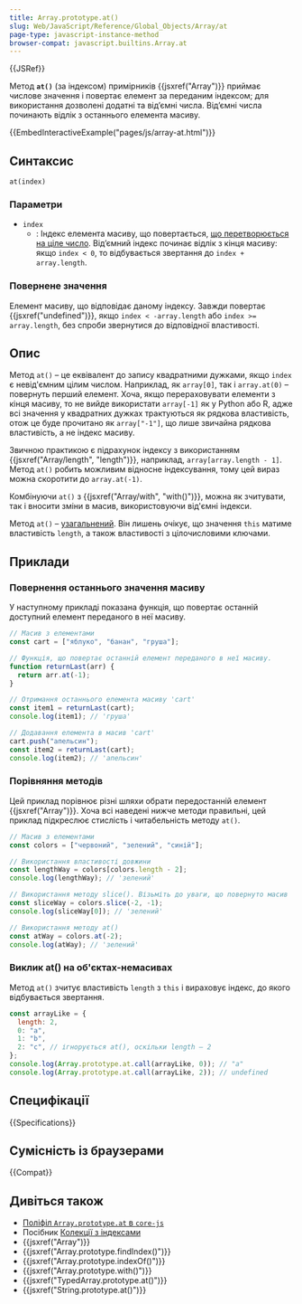 ```yaml
---
title: Array.prototype.at()
slug: Web/JavaScript/Reference/Global_Objects/Array/at
page-type: javascript-instance-method
browser-compat: javascript.builtins.Array.at
---
```


{{JSRef}}

Метод **`at()`** (за індексом) примірників {{jsxref("Array")}} приймає числове значення і повертає елемент за переданим індексом; для використання дозволені додатні та відʼємні числа. Відʼємні числа починають відлік з останнього елемента масиву.

{{EmbedInteractiveExample("pages/js/array-at.html")}}

## Синтаксис

```js-nolint
at(index)
```

### Параметри

- `index`
  - : Індекс елемента масиву, що повертається, [що перетворюється на ціле число](/uk/docs/Web/JavaScript/Reference/Global_Objects/Number#peretvorennia-na-tsile). Відʼємний індекс починає відлік з кінця масиву: якщо `index < 0`, то відбувається звертання до `index + array.length`.

### Повернене значення

Елемент масиву, що відповідає даному індексу. Завжди повертає {{jsxref("undefined")}}, якщо `index < -array.length` або `index >= array.length`, без спроби звернутися до відповідної властивості.

## Опис

Метод `at()` – це еквівалент до запису квадратними дужками, якщо `index` є невід'ємним цілим числом. Наприклад, як `array[0]`, так і `array.at(0)` – повернуть перший елемент. Хоча, якщо перераховувати елементи з кінця масиву, то не вийде використати `array[-1]` як у Python або R, адже всі значення у квадратних дужках трактуються як рядкова властивість, отож це буде прочитано як `array["-1"]`, що лише звичайна рядкова властивість, а не індекс масиву.

Звичною практикою є підрахунок індексу з використанням {{jsxref("Array/length", "length")}}, наприклад, `array[array.length - 1]`. Метод `at()` робить можливим відносне індексування, тому цей вираз можна скоротити до `array.at(-1)`.

Комбінуючи `at()` з {{jsxref("Array/with", "with()")}}, можна як зчитувати, так і вносити зміни в масив, використовуючи від'ємні індекси.

Метод `at()` – [узагальнений](/uk/docs/Web/JavaScript/Reference/Global_Objects/Array#uzahalneni-metody-masyvu). Він лишень очікує, що значення `this` матиме властивість `length`, а також властивості з цілочисловими ключами.

## Приклади

### Повернення останнього значення масиву

У наступному прикладі показана функція, що повертає останній доступний елемент переданого в неї масиву.

```js
// Масив з елементами
const cart = ["яблуко", "банан", "груша"];

// Функція, що повертає останній елемент переданого в неї масиву.
function returnLast(arr) {
  return arr.at(-1);
}

// Отримання останнього елемента масиву 'cart'
const item1 = returnLast(cart);
console.log(item1); // 'груша'

// Додавання елемента в масив 'cart'
cart.push("апельсин");
const item2 = returnLast(cart);
console.log(item2); // 'апельсин'
```

### Порівняння методів

Цей приклад порівнює різні шляхи обрати передостанній елемент {{jsxref("Array")}}. Хоча всі наведені нижче методи правильні, цей приклад підкреслює стислість і читабельність методу `at()`.

```js
// Масив з елементами
const colors = ["червоний", "зелений", "синій"];

// Використання властивості довжини
const lengthWay = colors[colors.length - 2];
console.log(lengthWay); // 'зелений'

// Використання методу slice(). Візьміть до уваги, що повернуто масив
const sliceWay = colors.slice(-2, -1);
console.log(sliceWay[0]); // 'зелений'

// Використання методу at()
const atWay = colors.at(-2);
console.log(atWay); // 'зелений'
```

### Виклик at() на об'єктах-немасивах

Метод `at()` зчитує властивість `length` з `this` і вираховує індекс, до якого відбувається звертання.

```js
const arrayLike = {
  length: 2,
  0: "a",
  1: "b",
  2: "c", // ігнорується at(), оскільки length – 2
};
console.log(Array.prototype.at.call(arrayLike, 0)); // "a"
console.log(Array.prototype.at.call(arrayLike, 2)); // undefined
```

## Специфікації

{{Specifications}}

## Сумісність із браузерами

{{Compat}}

## Дивіться також

- [Поліфіл `Array.prototype.at` в `core-js`](https://github.com/zloirock/core-js#relative-indexing-method)
- Посібник [Колекції з індексами](/uk/docs/Web/JavaScript/Guide/Indexed_collections)
- {{jsxref("Array")}}
- {{jsxref("Array.prototype.findIndex()")}}
- {{jsxref("Array.prototype.indexOf()")}}
- {{jsxref("Array.prototype.with()")}}
- {{jsxref("TypedArray.prototype.at()")}}
- {{jsxref("String.prototype.at()")}}

